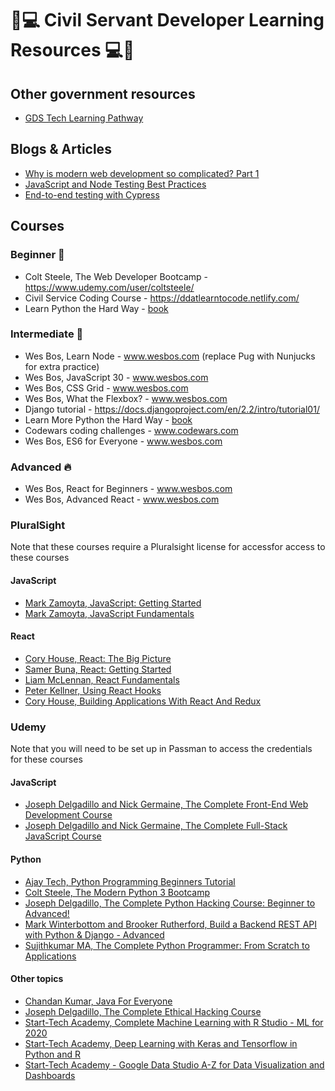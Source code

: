 
# 🔰💻 Civil Servant Developer Learning Resources 💻🔰

## Other government resources

* [GDS Tech Learning Pathway](https://gds-tech-learning-pathway.cloudapps.digital/#learning-pathways-at-gds)

## Blogs & Articles

* [Why is modern web development so complicated? Part 1](https://www.vrk.dev/2019/07/11/why-is-modern-web-development-so-complicated-a-long-yet-hasty-explanation-part-1/)
* [JavaScript and Node Testing Best Practices](https://github.com/goldbergyoni/javascript-testing-best-practices/blob/master/readme.md)
* [End-to-end testing with Cypress](https://youtu.be/VW7SFTE9SPI)

## Courses

### Beginner 👶

* Colt Steele, The Web Developer Bootcamp - https://www.udemy.com/user/coltsteele/
* Civil Service Coding Course - https://ddatlearntocode.netlify.com/
* Learn Python the Hard Way - [book](https://www.amazon.co.uk/Learn-Python-Hard-Way-Introduction/dp/0134692888/ref=pd_sim_14_2/259-2932589-9826438?_encoding=UTF8&pd_rd_i=0134692888&pd_rd_r=7e445ed2-9d27-4fe9-a993-b80baca3e763&pd_rd_w=CX9la&pd_rd_wg=Vdjwf&pf_rd_p=1b8636ae-4f21-4403-a813-e8849dd46de4&pf_rd_r=0KP9VXVBYZB1Y63ZMKA9&psc=1&refRID=0KP9VXVBYZB1Y63ZMKA9)

### Intermediate 👩

* Wes Bos, Learn Node - www.wesbos.com (replace Pug with Nunjucks for extra practice)
* Wes Bos, JavaScript 30 - www.wesbos.com
* Wes Bos, CSS Grid - www.wesbos.com
* Wes Bos, What the Flexbox? - www.wesbos.com
* Django tutorial - https://docs.djangoproject.com/en/2.2/intro/tutorial01/
* Learn More Python the Hard Way - [book](https://www.amazon.co.uk/Learn-More-Python-Hard-Way/dp/0134123484/ref=pd_bxgy_14_img_2/259-2932589-9826438?_encoding=UTF8&pd_rd_i=0134123484&pd_rd_r=2578a3af-cd09-472e-ab3c-a2d8b83d85df&pd_rd_w=6VY7l&pd_rd_wg=4Ie90&pf_rd_p=7a9d3b22-47b7-4932-be38-57f4219c3325&pf_rd_r=W7QGF06SKXHP5CJAFNXH&psc=1&refRID=W7QGF06SKXHP5CJAFNXH)
* Codewars coding challenges - www.codewars.com 
* Wes Bos, ES6 for Everyone - www.wesbos.com

### Advanced 🔥

* Wes Bos, React for Beginners - www.wesbos.com
* Wes Bos, Advanced React - www.wesbos.com

### PluralSight
Note that these courses require a Pluralsight license for accessfor access to these courses

#### JavaScript
* [Mark Zamoyta, JavaScript: Getting Started](https://app.pluralsight.com/library/courses/javascript-getting-started/table-of-contents)
* [Mark Zamoyta, JavaScript Fundamentals](https://app.pluralsight.com/library/courses/javascript-fundamentals/table-of-contents)

#### React
* [Cory House, React: The Big Picture](https://app.pluralsight.com/library/courses/react-big-picture/table-of-contents)
* [Samer Buna, React: Getting Started](https://app.pluralsight.com/library/courses/react-js-getting-started/table-of-contents)
* [Liam McLennan, React Fundamentals](https://app.pluralsight.com/library/courses/react-fundamentals-update/table-of-contents)
* [Peter Kellner, Using React Hooks](https://app.pluralsight.com/library/courses/using-react-hooks/table-of-contents)
* [Cory House, Building Applications With React And Redux](https://app.pluralsight.com/library/courses/react-redux-react-router-es6)

### Udemy
Note that you will need to be set up in Passman to access the credentials for these courses

#### JavaScript
* [Joseph Delgadillo and Nick Germaine, The Complete Front-End Web Development Course](https://www.udemy.com/course/front-end-web-development)
* [Joseph Delgadillo and Nick Germaine, The Complete Full-Stack JavaScript Course](https://www.udemy.com/course/full-stack-javascript/)

#### Python
* [Ajay Tech, Python Programming Beginners Tutorial](https://www.udemy.com/course/a-laymans-guide-to-python/)
* [Colt Steele, The Modern Python 3 Bootcamp](https://www.udemy.com/course/the-modern-python3-bootcamp/)
* [Joseph Delgadillo, The Complete Python Hacking Course: Beginner to Advanced!](https://www.udemy.com/course/ethical-hacking-python/)
* [Mark Winterbottom and Brooker Rutherford, Build a Backend REST API with Python & Django - Advanced](https://www.udemy.com/course/django-python-advanced/)
* [Sujithkumar MA, The Complete Python Programmer: From Scratch to Applications](https://www.udemy.com/course/the-complete-python-programmer-from-scratch-to-applications/)

#### Other topics
* [Chandan Kumar, Java For Everyone](https://www.udemy.com/course/java-for-everyone-zero-to-hero/)
* [Joseph Delgadillo, The Complete Ethical Hacking Course](https://www.udemy.com/course/ethical-hacking-professional/)
* [Start-Tech Academy, Complete Machine Learning with R Studio - ML for 2020](https://www.udemy.com/course/machine-learning-with-r-studio/)
* [Start-Tech Academy, Deep Learning with Keras and Tensorflow in Python and R](https://www.udemy.com/course/deep-learning-with-keras-and-tensorflow-in-python-and-r/)
* [Start-Tech Academy - Google Data Studio A-Z for Data Visualization and Dashboards](https://www.udemy.com/course/deep-learning-with-keras-and-tensorflow-in-python-and-r/)
